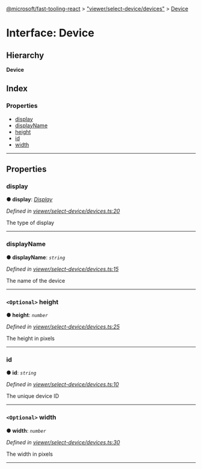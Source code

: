 [@microsoft/fast-tooling-react](../README.md) > ["viewer/select-device/devices"](../modules/_viewer_select_device_devices_.md) > [Device](../interfaces/_viewer_select_device_devices_.device.md)

# Interface: Device

## Hierarchy

**Device**

## Index

### Properties

* [display](_viewer_select_device_devices_.device.md#display)
* [displayName](_viewer_select_device_devices_.device.md#displayname)
* [height](_viewer_select_device_devices_.device.md#height)
* [id](_viewer_select_device_devices_.device.md#id)
* [width](_viewer_select_device_devices_.device.md#width)

---

## Properties

<a id="display"></a>

###  display

**● display**: *[Display](../enums/_viewer_select_device_devices_.display.md)*

*Defined in [viewer/select-device/devices.ts:20](https://github.com/Microsoft/fast-dna/blob/164dd3ca/packages/fast-tooling-react/src/viewer/select-device/devices.ts#L20)*

The type of display

___
<a id="displayname"></a>

###  displayName

**● displayName**: *`string`*

*Defined in [viewer/select-device/devices.ts:15](https://github.com/Microsoft/fast-dna/blob/164dd3ca/packages/fast-tooling-react/src/viewer/select-device/devices.ts#L15)*

The name of the device

___
<a id="height"></a>

### `<Optional>` height

**● height**: *`number`*

*Defined in [viewer/select-device/devices.ts:25](https://github.com/Microsoft/fast-dna/blob/164dd3ca/packages/fast-tooling-react/src/viewer/select-device/devices.ts#L25)*

The height in pixels

___
<a id="id"></a>

###  id

**● id**: *`string`*

*Defined in [viewer/select-device/devices.ts:10](https://github.com/Microsoft/fast-dna/blob/164dd3ca/packages/fast-tooling-react/src/viewer/select-device/devices.ts#L10)*

The unique device ID

___
<a id="width"></a>

### `<Optional>` width

**● width**: *`number`*

*Defined in [viewer/select-device/devices.ts:30](https://github.com/Microsoft/fast-dna/blob/164dd3ca/packages/fast-tooling-react/src/viewer/select-device/devices.ts#L30)*

The width in pixels

___

